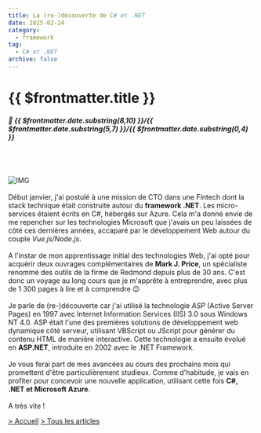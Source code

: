 ```yaml
---
title: La (re-)découverte de C# et .NET
date: 2025-02-24
category:
  - framework
tag:
  - C# et .NET
archive: false
---
```

# {{ $frontmatter.title }}
##### :calendar: {{ $frontmatter.date.substring(8,10) }}/{{ $frontmatter.date.substring(5,7) }}/{{ $frontmatter.date.substring(0,4) }}<br><br>

<br>

![IMG](/assets/img/MakJPriceBooks.webp "Ouvrages de Mark J. Price")
<br><br>
Début janvier, j'ai postulé à une mission de CTO dans une Fintech dont la stack technique était construite autour du **framework .NET**. Les micro-services étaient écrits en C#, hébergés sur Azure. Cela m'a donné envie de me repencher sur les technologies Microsoft que j'avais un peu laissées de côté ces dernières années, accaparé par le développement Web autour du couple *Vue.js/Node.js*.
<br><br>
A l'instar de mon apprentissage initial des technologies Web, j'ai opté pour acquérir deux ouvrages complémentaires de **Mark J. Price**, un spécialiste renommé des outils de la firme de Redmond depuis plus de 30 ans. C'est donc un voyage au long cours que je m'apprête à entreprendre, avec plus de 1 300 pages à lire et à comprendre :wink:
<br><br>
Je parle de (re-)découverte car j'ai utilisé la technologie *ASP* (Active Server Pages) en 1997 avec Internet Information Services (IIS) 3.0 sous Windows NT 4.0. ASP était l'une des premières solutions de développement web dynamique côté serveur, utilisant VBScript ou JScript pour générer du contenu HTML de manière interactive. Cette technologie a ensuite évolué en **ASP.NET**, introduite en 2002 avec le .NET Framework.
<br><br>
Je vous ferai part de mes avancées au cours des prochains mois qui promettent d'être particulièrement studieux. Comme d'habitude, je vais en profiter pour concevoir une nouvelle application, utilisant cette fois **C#, .NET et Microsoft Azure**.
<br><br>
A très vite !

[> Accueil](/) [> Tous les articles](/articles)

